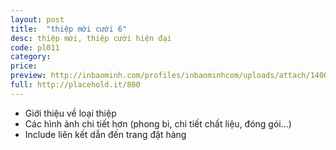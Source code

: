 ```yaml
---
layout: post
title:  "thiệp mời cưới 6"
desc: thiệp mời, thiệp cưới hiện đại
code: pl011
category:
price:
preview: http://inbaominh.com/profiles/inbaominhcom/uploads/attach/1400575070_phongcach.jpg
full: http://placehold.it/800
---
```


- Giới thiệu về loại thiệp
- Các hình ảnh chi tiết hơn (phong bì, chi tiết chất liệu, đóng gói...)
- Include liên kết dẫn đến trang đặt hàng
